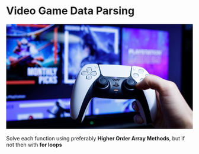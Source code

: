 # Video Game Data Parsing

![Game Remote](./assets/remote.jpg)

Solve each function using preferably **Higher Order Array Methods**, but if not then with **for loops**
